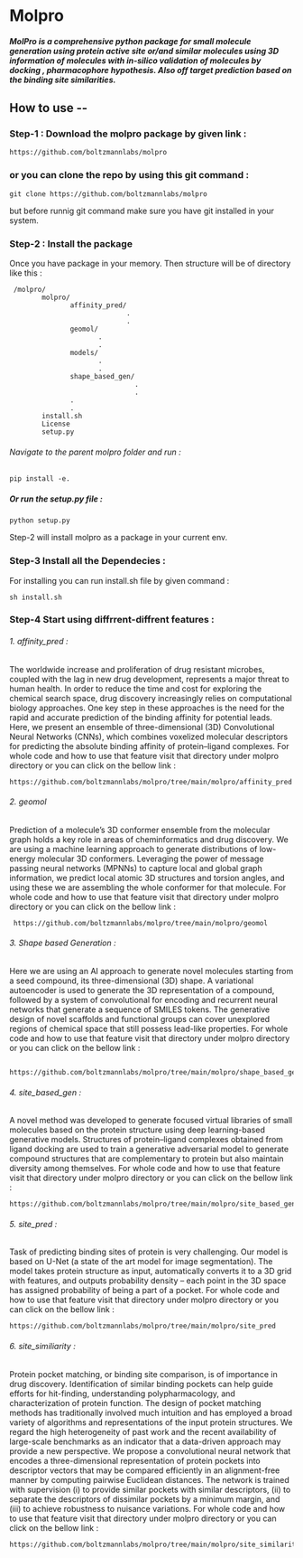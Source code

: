 # Molpro
##### MolPro is a comprehensive python package for small molecule generation using protein active site or/and similar molecules using 3D information of molecules with in-silico validation of molecules by docking , pharmacophore hypothesis. Also off target prediction based on the binding site similarities. 


## How to use --

### Step-1 : Download the molpro package by given link :
    
    https://github.com/boltzmannlabs/molpro
    
### or you can clone the repo by using this git command :

    git clone https://github.com/boltzmannlabs/molpro
    
but before runnig git command make sure you have git installed in your system.

### Step-2 : Install the package
 
 Once you have package in your memory. Then structure will be of directory like this :
 
     /molpro/
            molpro/
                   affinity_pred/
                                 .
                                 .
                   geomol/
                          .
                          .
                   models/
                          .
                          .
                   shape_based_gen/
                                   .
                                   .
                   .
                   .
            install.sh
            License
            setup.py
 
###### Navigate to the parent molpro folder and run :
    
    pip install -e.
    
##### Or run the setup.py file :

    python setup.py
    
Step-2 will install molpro as a package in your current env.


### Step-3 Install all the Dependecies :

For installing you can run install.sh file by given command :

    sh install.sh
    

### Step-4 Start using diffrrent-diffrent features :

###### 1. affinity_pred :
The worldwide increase and proliferation of drug resistant microbes, coupled with the lag in new drug development, represents a major threat to human health. In order to reduce the time and cost for exploring the chemical search space, drug discovery increasingly relies on computational biology approaches. One key step in these approaches is the need for the rapid and accurate prediction of the binding affinity for potential leads. Here, we present an ensemble of three-dimensional (3D) Convolutional Neural Networks (CNNs), which combines voxelized molecular descriptors for predicting the absolute binding affinity of protein–ligand complexes. For whole code and how to use that feature visit that directory under molpro directory or you can click on the bellow link :
    
    https://github.com/boltzmannlabs/molpro/tree/main/molpro/affinity_pred
    
###### 2. geomol
Prediction of a molecule’s 3D conformer ensemble from the molecular graph holds a key role in areas of cheminformatics and drug discovery. We are using a  machine learning approach to generate distributions of low-energy molecular 3D conformers. Leveraging the power of message passing neural networks (MPNNs) to capture local and global graph information, we predict local atomic 3D structures and torsion angles, and using these we are assembling the whole conformer for that molecule. For whole code and how to use that feature visit that directory under molpro directory or you can click on the bellow link :

     https://github.com/boltzmannlabs/molpro/tree/main/molpro/geomol
     
 ###### 3. Shape based Generation :
Here we are using an AI approach to generate novel molecules starting from a seed compound, its three-dimensional (3D) shape. A variational autoencoder is used to generate the 3D representation of a compound, followed by a system of convolutional for encoding and recurrent neural networks that generate a sequence of SMILES tokens. The generative design of novel scaffolds and functional groups can cover unexplored regions of chemical space that still possess lead-like properties. For whole code and how to use that feature visit that directory under molpro directory or you can click on the bellow link :
 
     https://github.com/boltzmannlabs/molpro/tree/main/molpro/shape_based_generation
     
###### 4. site_based_gen :
A novel method was developed to generate focused virtual libraries of small molecules based on the protein structure using deep learning-based generative models. Structures of protein–ligand complexes obtained from ligand docking are used to train a generative adversarial model to generate compound structures that are complementary to protein but also maintain diversity among themselves. For whole code and how to use that feature visit that directory under molpro directory or you can click on the bellow link :

    https://github.com/boltzmannlabs/molpro/tree/main/molpro/site_based_gen
    
###### 5. site_pred : 
Task of predicting binding sites of protein is very challenging. Our model is based on U-Net (a state of the art model for image segmentation). The model takes protein structure as input, automatically converts it to a 3D grid with features, and outputs probability density – each point in the 3D space has assigned probability of being a part of a pocket. For whole code and how to use that feature visit that directory under molpro directory or you can click on the bellow link :

    https://github.com/boltzmannlabs/molpro/tree/main/molpro/site_pred
    
###### 6. site_similiarity : 
Protein pocket matching, or binding site comparison, is of importance in drug discovery. Identification of similar binding pockets can help guide efforts for hit-finding, understanding polypharmacology, and characterization of protein function. The design of pocket matching methods has traditionally involved much intuition and has employed a broad variety of algorithms and representations of the input protein structures. We regard the high heterogeneity of past work and the recent availability of large-scale benchmarks as an indicator that a data-driven approach may provide a new perspective. We propose a convolutional neural network that encodes a three-dimensional representation of protein pockets into descriptor vectors that may be compared efficiently in an alignment-free manner by computing pairwise Euclidean distances. The network is trained with supervision (i) to provide similar pockets with similar descriptors, (ii) to separate the descriptors of dissimilar pockets by a minimum margin, and (iii) to achieve robustness to nuisance variations. For whole code and how to use that feature visit that directory under molpro directory or you can click on the bellow link :

    https://github.com/boltzmannlabs/molpro/tree/main/molpro/site_similarity
    
